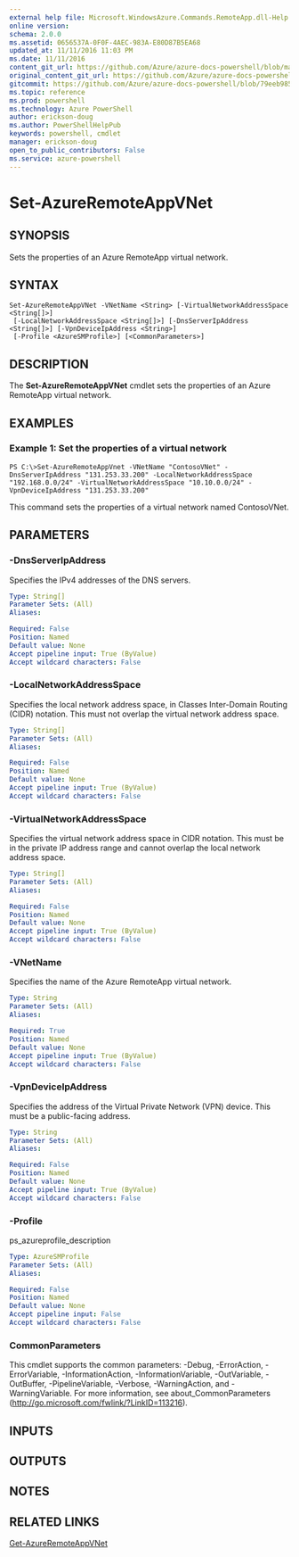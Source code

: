 ```yaml
---
external help file: Microsoft.WindowsAzure.Commands.RemoteApp.dll-Help.xml
online version: 
schema: 2.0.0
ms.assetid: 0656537A-0F0F-4AEC-983A-E80D87B5EA68
updated_at: 11/11/2016 11:03 PM
ms.date: 11/11/2016
content_git_url: https://github.com/Azure/azure-docs-powershell/blob/master/azureps-cmdlets-docs/ServiceManagement/Azure.RemoteApp/v1.6.1/Set-AzureRemoteAppVNet.md
original_content_git_url: https://github.com/Azure/azure-docs-powershell/blob/master/azureps-cmdlets-docs/ServiceManagement/Azure.RemoteApp/v1.6.1/Set-AzureRemoteAppVNet.md
gitcommit: https://github.com/Azure/azure-docs-powershell/blob/79eeb985ea480979357fb4695832a0c3d29a48bf/azureps-cmdlets-docs/ServiceManagement/Azure.RemoteApp/v1.6.1/Set-AzureRemoteAppVNet.md
ms.topic: reference
ms.prod: powershell
ms.technology: Azure PowerShell
author: erickson-doug
ms.author: PowerShellHelpPub
keywords: powershell, cmdlet
manager: erickson-doug
open_to_public_contributors: False
ms.service: azure-powershell
---
```


# Set-AzureRemoteAppVNet

## SYNOPSIS
Sets the properties of an Azure RemoteApp virtual network.

## SYNTAX

```
Set-AzureRemoteAppVNet -VNetName <String> [-VirtualNetworkAddressSpace <String[]>]
 [-LocalNetworkAddressSpace <String[]>] [-DnsServerIpAddress <String[]>] [-VpnDeviceIpAddress <String>]
 [-Profile <AzureSMProfile>] [<CommonParameters>]
```

## DESCRIPTION
The **Set-AzureRemoteAppVNet** cmdlet sets the properties of an Azure RemoteApp virtual network.

## EXAMPLES

### Example 1: Set the properties of a virtual network
```
PS C:\>Set-AzureRemoteAppVnet -VNetName "ContosoVNet" -DnsServerIpAddress "131.253.33.200" -LocalNetworkAddressSpace "192.168.0.0/24" -VirtualNetworkAddressSpace "10.10.0.0/24" -VpnDeviceIpAddress "131.253.33.200"
```

This command sets the properties of a virtual network named ContosoVNet.

## PARAMETERS

### -DnsServerIpAddress
Specifies the IPv4 addresses of the DNS servers.

```yaml
Type: String[]
Parameter Sets: (All)
Aliases: 

Required: False
Position: Named
Default value: None
Accept pipeline input: True (ByValue)
Accept wildcard characters: False
```

### -LocalNetworkAddressSpace
Specifies the local network address space, in Classes Inter-Domain Routing (CIDR) notation.
This must not overlap the virtual network address space.

```yaml
Type: String[]
Parameter Sets: (All)
Aliases: 

Required: False
Position: Named
Default value: None
Accept pipeline input: True (ByValue)
Accept wildcard characters: False
```

### -VirtualNetworkAddressSpace
Specifies the virtual network address space in CIDR notation.
This must be in the private IP address range and cannot overlap the local network address space.

```yaml
Type: String[]
Parameter Sets: (All)
Aliases: 

Required: False
Position: Named
Default value: None
Accept pipeline input: True (ByValue)
Accept wildcard characters: False
```

### -VNetName
Specifies the name of the Azure RemoteApp virtual network.

```yaml
Type: String
Parameter Sets: (All)
Aliases: 

Required: True
Position: Named
Default value: None
Accept pipeline input: True (ByValue)
Accept wildcard characters: False
```

### -VpnDeviceIpAddress
Specifies the address of the Virtual Private Network (VPN) device.
This must be a public-facing address.

```yaml
Type: String
Parameter Sets: (All)
Aliases: 

Required: False
Position: Named
Default value: None
Accept pipeline input: True (ByValue)
Accept wildcard characters: False
```

### -Profile
ps_azureprofile_description

```yaml
Type: AzureSMProfile
Parameter Sets: (All)
Aliases: 

Required: False
Position: Named
Default value: None
Accept pipeline input: False
Accept wildcard characters: False
```

### CommonParameters
This cmdlet supports the common parameters: -Debug, -ErrorAction, -ErrorVariable, -InformationAction, -InformationVariable, -OutVariable, -OutBuffer, -PipelineVariable, -Verbose, -WarningAction, and -WarningVariable. For more information, see about_CommonParameters (http://go.microsoft.com/fwlink/?LinkID=113216).

## INPUTS

## OUTPUTS

## NOTES

## RELATED LINKS

[Get-AzureRemoteAppVNet](xref:ServiceManagement/Azure.RemoteApp/v1.6.1/Get-AzureRemoteAppVNet.md)


